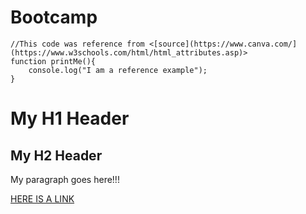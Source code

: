 # Bootcamp
    //This code was reference from <[source](https://www.canva.com/](https://www.w3schools.com/html/html_attributes.asp)>
    function printMe(){
        console.log("I am a reference example");
    }
<!DOCTYPE html>
<html lang="en-US">
<body>
    <h1 title="BOO! This is my header">My H1 Header</h1>
<h2 title="BOO! This is my header...again">My H2 Header</h2>

<p title="This is my paragraph">My paragraph goes here!!!</p>
<a href="[https://www.w3schools.com](https://www.dot.state.mn.us/minnesotago/index50yearvision.html)https://www.dot.state.mn.us/minnesotago/index50yearvision.html">HERE IS A LINK</a>
</body>
</html>
